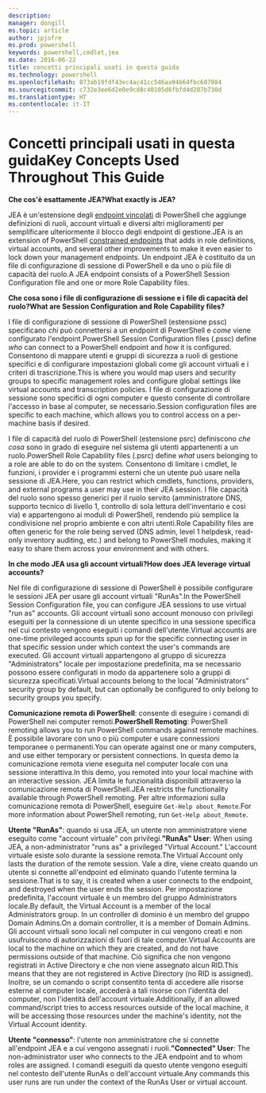 ```yaml
---
description: 
manager: dongill
ms.topic: article
author: jpjofre
ms.prod: powershell
keywords: powershell,cmdlet,jea
ms.date: 2016-06-22
title: concetti principali usati in questa guida
ms.technology: powershell
ms.openlocfilehash: 873ab19fdf43ec4ac41cc546aa94b64fbc607984
ms.sourcegitcommit: c732e3ee6d2e0e9cd8c40105d6fbfd4d207b730d
ms.translationtype: HT
ms.contentlocale: it-IT
---
```

# <a name="key-concepts-used-throughout-this-guide"></a><span data-ttu-id="c7b0d-103">Concetti principali usati in questa guida</span><span class="sxs-lookup"><span data-stu-id="c7b0d-103">Key Concepts Used Throughout This Guide</span></span>
<span data-ttu-id="c7b0d-104">**Che cos'è esattamente JEA?**</span><span class="sxs-lookup"><span data-stu-id="c7b0d-104">**What exactly is JEA?**</span></span>

<span data-ttu-id="c7b0d-105">JEA è un'estensione degli [endpoint vincolati](http://blogs.technet.com/b/heyscriptingguy/archive/2014/03/31/introduction-to-powershell-endpoints.aspx) di PowerShell che aggiunge definizioni di ruoli, account virtuali e diversi altri miglioramenti per semplificare ulteriormente il blocco degli endpoint di gestione.</span><span class="sxs-lookup"><span data-stu-id="c7b0d-105">JEA is an extension of PowerShell [constrained endpoints](http://blogs.technet.com/b/heyscriptingguy/archive/2014/03/31/introduction-to-powershell-endpoints.aspx) that adds in role definitions, virtual accounts, and several other improvements to make it even easier to lock down your management endpoints.</span></span>
<span data-ttu-id="c7b0d-106">Un endpoint JEA è costituito da un file di configurazione di sessione di PowerShell e da uno o più file di capacità del ruolo.</span><span class="sxs-lookup"><span data-stu-id="c7b0d-106">A JEA endpoint consists of a PowerShell Session Configuration file and one or more Role Capability files.</span></span>

<span data-ttu-id="c7b0d-107">**Che cosa sono i file di configurazione di sessione e i file di capacità del ruolo?**</span><span class="sxs-lookup"><span data-stu-id="c7b0d-107">**What are Session Configuration and Role Capability files?**</span></span>

<span data-ttu-id="c7b0d-108">I file di configurazione di sessione di PowerShell (estensione pssc) specificano *chi* può connettersi a un endpoint di PowerShell e *come* viene configurato l'endpoint.</span><span class="sxs-lookup"><span data-stu-id="c7b0d-108">PowerShell Session Configuration files (.pssc) define *who* can connect to a PowerShell endpoint and *how* it is configured.</span></span>
<span data-ttu-id="c7b0d-109">Consentono di mappare utenti e gruppi di sicurezza a ruoli di gestione specifici e di configurare impostazioni globali come gli account virtuali e i criteri di trascrizione.</span><span class="sxs-lookup"><span data-stu-id="c7b0d-109">This is where you would map users and security groups to specific management roles and configure global settings like virtual accounts and transcription policies.</span></span>
<span data-ttu-id="c7b0d-110">I file di configurazione di sessione sono specifici di ogni computer e questo consente di controllare l'accesso in base al computer, se necessario.</span><span class="sxs-lookup"><span data-stu-id="c7b0d-110">Session configuration files are specific to each machine, which allows you to control access on a per-machine basis if desired.</span></span>

<span data-ttu-id="c7b0d-111">I file di capacità del ruolo di PowerShell (estensione psrc) definiscono *che cosa* sono in grado di eseguire nel sistema gli utenti appartenenti a un ruolo.</span><span class="sxs-lookup"><span data-stu-id="c7b0d-111">PowerShell Role Capability files (.psrc) define *what* users belonging to a role are able to do on the system.</span></span>
<span data-ttu-id="c7b0d-112">Consentono di limitare i cmdlet, le funzioni, i provider e i programmi esterni che un utente può usare nella sessione di JEA.</span><span class="sxs-lookup"><span data-stu-id="c7b0d-112">Here, you can restrict which cmdlets, functions, providers, and external programs a user may use in their JEA session.</span></span>
<span data-ttu-id="c7b0d-113">I file capacità del ruolo sono spesso generici per il ruolo servito (amministratore DNS, supporto tecnico di livello 1, controllo di sola lettura dell'inventario e così via) e appartengono ai moduli di PowerShell, rendendo più semplice la condivisione nel proprio ambiente e con altri utenti.</span><span class="sxs-lookup"><span data-stu-id="c7b0d-113">Role Capability files are often generic for the role being served (DNS admin, level 1 helpdesk, read-only inventory auditing, etc.) and belong to PowerShell modules, making it easy to share them across your environment and with others.</span></span>

<span data-ttu-id="c7b0d-114">**In che modo JEA usa gli account virtuali?**</span><span class="sxs-lookup"><span data-stu-id="c7b0d-114">**How does JEA leverage virtual accounts?**</span></span>

<span data-ttu-id="c7b0d-115">Nel file di configurazione di sessione di PowerShell è possibile configurare le sessioni JEA per usare gli account virtuali "RunAs".</span><span class="sxs-lookup"><span data-stu-id="c7b0d-115">In the PowerShell Session Configuration file, you can configure JEA sessions to use virtual "run as" accounts.</span></span>
<span data-ttu-id="c7b0d-116">Gli account virtuali sono account monouso con privilegi eseguiti per la connessione di un utente specifico in una sessione specifica nel cui contesto vengono eseguiti i comandi dell'utente.</span><span class="sxs-lookup"><span data-stu-id="c7b0d-116">Virtual accounts are one-time privileged accounts spun up for the specific connecting user in that specific session under which context the user's commands are executed.</span></span>
<span data-ttu-id="c7b0d-117">Gli account virtuali appartengono al gruppo di sicurezza "Administrators" locale per impostazione predefinita, ma se necessario possono essere configurati in modo da appartenere solo a gruppi di sicurezza specificati.</span><span class="sxs-lookup"><span data-stu-id="c7b0d-117">Virtual accounts belong to the local "Administrators" security group by default, but can optionally be configured to only belong to security groups you specify.</span></span>

<span data-ttu-id="c7b0d-118">**Comunicazione remota di PowerShell**: consente di eseguire i comandi di PowerShell nei computer remoti.</span><span class="sxs-lookup"><span data-stu-id="c7b0d-118">**PowerShell Remoting**: PowerShell remoting allows you to run PowerShell commands against remote machines.</span></span>
<span data-ttu-id="c7b0d-119">È possibile lavorare con uno o più computer e usare connessioni temporanee o permanenti.</span><span class="sxs-lookup"><span data-stu-id="c7b0d-119">You can operate against one or many computers, and use either temporary or persistent connections.</span></span>
<span data-ttu-id="c7b0d-120">In questa demo la comunicazione remota viene eseguita nel computer locale con una sessione interattiva.</span><span class="sxs-lookup"><span data-stu-id="c7b0d-120">In this demo, you remoted into your local machine with an interactive session.</span></span>
<span data-ttu-id="c7b0d-121">JEA limita le funzionalità disponibili attraverso la comunicazione remota di PowerShell.</span><span class="sxs-lookup"><span data-stu-id="c7b0d-121">JEA restricts the functionality available through PowerShell remoting.</span></span>
<span data-ttu-id="c7b0d-122">Per altre informazioni sulla comunicazione remota di PowerShell, eseguire `Get-Help about_Remote`.</span><span class="sxs-lookup"><span data-stu-id="c7b0d-122">For more information about PowerShell remoting, run `Get-Help about_Remote`.</span></span>

<span data-ttu-id="c7b0d-123">**Utente "RunAs"**: quando si usa JEA, un utente non amministratore viene eseguito come "account virtuale" con privilegi.</span><span class="sxs-lookup"><span data-stu-id="c7b0d-123">**"RunAs" User**: When using JEA, a non-administrator "runs as" a privileged "Virtual Account."</span></span>
<span data-ttu-id="c7b0d-124">L'account virtuale esiste solo durante la sessione remota.</span><span class="sxs-lookup"><span data-stu-id="c7b0d-124">The Virtual Account only lasts the duration of the remote session.</span></span>
<span data-ttu-id="c7b0d-125">Vale a dire, viene creato quando un utente si connette all'endpoint ed eliminato quando l'utente termina la sessione.</span><span class="sxs-lookup"><span data-stu-id="c7b0d-125">That is to say, it is created when a user connects to the endpoint, and destroyed when the user ends the session.</span></span>
<span data-ttu-id="c7b0d-126">Per impostazione predefinita, l'account virtuale è un membro del gruppo Administrators locale.</span><span class="sxs-lookup"><span data-stu-id="c7b0d-126">By default, the Virtual Account is a member of the local Administrators group.</span></span>
<span data-ttu-id="c7b0d-127">In un controller di dominio è un membro del gruppo Domain Admins.</span><span class="sxs-lookup"><span data-stu-id="c7b0d-127">On a domain controller, it is a member of Domain Admins.</span></span>
<span data-ttu-id="c7b0d-128">Gli account virtuali sono locali nel computer in cui vengono creati e non usufruiscono di autorizzazioni di fuori di tale computer.</span><span class="sxs-lookup"><span data-stu-id="c7b0d-128">Virtual Accounts are local to the machine on which they are created, and do not have permissions outside of that machine.</span></span>
<span data-ttu-id="c7b0d-129">Ciò significa che non vengono registrati in Active Directory e che non viene assegnato alcun RID.</span><span class="sxs-lookup"><span data-stu-id="c7b0d-129">This means that they are not registered in Active Directory (no RID is assigned).</span></span>
<span data-ttu-id="c7b0d-130">Inoltre, se un comando o script consentito tenta di accedere alle risorse esterne al computer locale, accederà a tali risorse con l'identità del computer, non l'identità dell'account virtuale.</span><span class="sxs-lookup"><span data-stu-id="c7b0d-130">Additionally, if an allowed command/script tries to access resources outside of the local machine, it will be accessing those resources under the machine's identity, not the Virtual Account identity.</span></span>

<span data-ttu-id="c7b0d-131">**Utente "connesso"**: l'utente non amministratore che si connette all'endpoint JEA e a cui vengono assegnati i ruoli.</span><span class="sxs-lookup"><span data-stu-id="c7b0d-131">**"Connected" User**: The non-administrator user who connects to the JEA endpoint and to whom roles are assigned.</span></span>
<span data-ttu-id="c7b0d-132">I comandi eseguiti da questo utente vengono eseguiti nel contesto dell'utente RunAs o dell'account virtuale.</span><span class="sxs-lookup"><span data-stu-id="c7b0d-132">Any commands this user runs are run under the context of the RunAs User or virtual account.</span></span>


